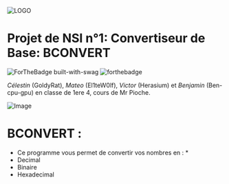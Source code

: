 ![LOGO](https://www.mediafire.com/file_premium/mnbpyuf9raqtih7/image-removebg-preview_%25283%2529.png/file)

# Projet de NSI n°1: Convertiseur de Base: BCONVERT

![ForTheBadge built-with-swag](http://ForTheBadge.com/images/badges/built-with-swag.svg)
![forthebadge](https://forthebadge.com/images/badges/made-with-python.svg)

*Célestin* (GoldyRat), *Mateo* (El1teW0lf), *Victor* (Herasium) et *Benjamin* (Ben-cpu-gpu) en classe de 1ere 4, cours de Mr Pioche.

![Image](https://www.mediafire.com/file_premium/0pqfo96tqq1twgv/image.png/file)
#  BCONVERT :
* Ce programme vous permet de convertir vos nombres en : *
* Decimal
* Binaire
* Hexadecimal
